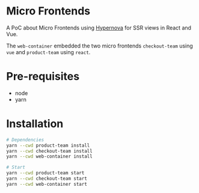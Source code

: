 Micro Frontends
======

A PoC about Micro Frontends using [Hypernova](https://github.com/airbnb/hypernova) for SSR views in React and Vue.

The `web-container` embedded the two micro frontends `checkout-team` using `vue` and `product-team` using `react`.

# Pre-requisites

 - node
 - yarn

# Installation

```bash
# Dependencies
yarn --cwd product-team install
yarn --cwd checkout-team install
yarn --cwd web-container install
```

```bash
# Start
yarn --cwd product-team start
yarn --cwd checkout-team start
yarn --cwd web-container start
```

